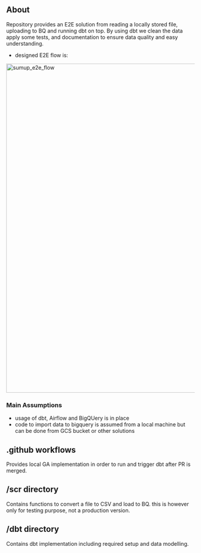 ## About
Repository provides an E2E solution from reading a locally stored file, uploading to BQ and running dbt on top. By using dbt we clean the data apply some tests, and documentation to ensure data quality and easy understanding.
- designed E2E flow is:

<img width="877" alt="sumup_e2e_flow" src="https://github.com/trish-fly/sumup/assets/164615132/ddfa2302-47b8-4680-9b7f-a54e541913c1">

### Main Assumptions
- usage of dbt, Airflow and BigQUery is in place
- code to import data to bigquery is assumed from a local machine but can be done from GCS bucket or other solutions
  
## .github workflows
  Provides local GA implementation in order to run and trigger dbt after PR is merged.

## /scr directory
  Contains functions to convert a file to CSV and load to BQ. this is however only for testing purpose, not a production version.


## /dbt directory
  Contains dbt implementation including required setup and data modelling.
